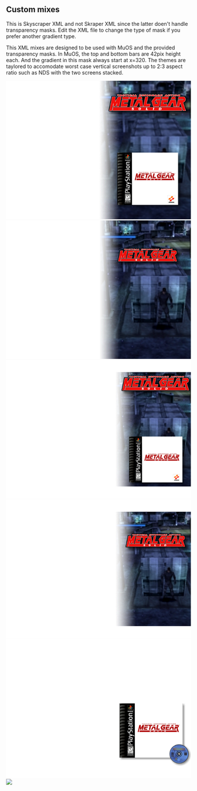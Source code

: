 ## Custom mixes

This is Skyscraper XML and not Skraper XML since the latter doen't handle transparency masks. Edit the XML file to change the type of mask if you prefer another gradient type. 

This XML mixes are designed to be used with MuOS and the provided transparency masks. In MuOS, the top and bottom bars are 42pix height each. And the gradient in this mask always start at x=320. The themes are taylored to accomodate worst case vertical screenshots up to 2:3 aspect ratio such as NDS with the two screens stacked. 

<kbd>
  <img src="samples/full-gradient-screen-wheel-box.png">
</kbd>

<kbd>
  <img src="samples/full-gradient-screen-wheel.png">
</kbd>

<kbd>
  <img src="samples/inner-gradient-screen-wheel-box.png">
</kbd>

<kbd>
  <img src="samples/inner-gradient-screen-wheel.png">
</kbd>

<kbd>
  <img src="samples/simple-box-cart.png">
</kbd>

<kbd>
  <img src="samples/simple-box-flat.png

<kbd>
  <img src="simple-box.png">
</kbd>


